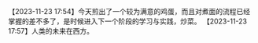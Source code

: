 
【2023-11-23 17:54】今天煎出了一个较为满意的鸡蛋，而且对煮面的流程已经掌握的差不多了，是时候进入下一个阶段的学习与实践，炒菜。
【2023-11-23 17:57】人类的未来在西方。